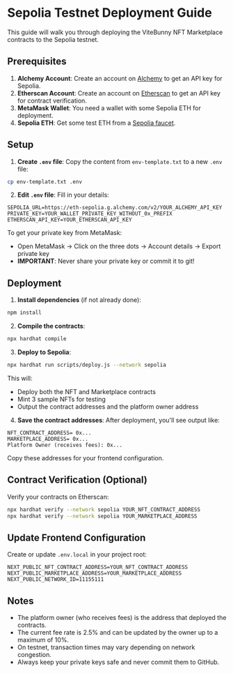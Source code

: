 # Sepolia Testnet Deployment Guide

This guide will walk you through deploying the ViteBunny NFT Marketplace contracts to the Sepolia testnet.

## Prerequisites

1. **Alchemy Account**: Create an account on [Alchemy](https://www.alchemy.com/) to get an API key for Sepolia.
2. **Etherscan Account**: Create an account on [Etherscan](https://etherscan.io/) to get an API key for contract verification.
3. **MetaMask Wallet**: You need a wallet with some Sepolia ETH for deployment.
4. **Sepolia ETH**: Get some test ETH from a [Sepolia faucet](https://sepoliafaucet.com/).

## Setup

1. **Create `.env` file**: Copy the content from `env-template.txt` to a new `.env` file:

```bash
cp env-template.txt .env
```

2. **Edit `.env` file**: Fill in your details:

```
SEPOLIA_URL=https://eth-sepolia.g.alchemy.com/v2/YOUR_ALCHEMY_API_KEY
PRIVATE_KEY=YOUR_WALLET_PRIVATE_KEY_WITHOUT_0x_PREFIX
ETHERSCAN_API_KEY=YOUR_ETHERSCAN_API_KEY
```

To get your private key from MetaMask:
- Open MetaMask → Click on the three dots → Account details → Export private key
- **IMPORTANT**: Never share your private key or commit it to git!

## Deployment

1. **Install dependencies** (if not already done):

```bash
npm install
```

2. **Compile the contracts**:

```bash
npx hardhat compile
```

3. **Deploy to Sepolia**:

```bash
npx hardhat run scripts/deploy.js --network sepolia
```

This will:
- Deploy both the NFT and Marketplace contracts
- Mint 3 sample NFTs for testing
- Output the contract addresses and the platform owner address

4. **Save the contract addresses**: After deployment, you'll see output like:

```
NFT_CONTRACT_ADDRESS= 0x...
MARKETPLACE_ADDRESS= 0x...
Platform Owner (receives fees): 0x...
```

Copy these addresses for your frontend configuration.

## Contract Verification (Optional)

Verify your contracts on Etherscan:

```bash
npx hardhat verify --network sepolia YOUR_NFT_CONTRACT_ADDRESS
npx hardhat verify --network sepolia YOUR_MARKETPLACE_ADDRESS
```

## Update Frontend Configuration

Create or update `.env.local` in your project root:

```
NEXT_PUBLIC_NFT_CONTRACT_ADDRESS=YOUR_NFT_CONTRACT_ADDRESS
NEXT_PUBLIC_MARKETPLACE_ADDRESS=YOUR_MARKETPLACE_ADDRESS
NEXT_PUBLIC_NETWORK_ID=11155111
```

## Notes

- The platform owner (who receives fees) is the address that deployed the contracts.
- The current fee rate is 2.5% and can be updated by the owner up to a maximum of 10%.
- On testnet, transaction times may vary depending on network congestion.
- Always keep your private keys safe and never commit them to GitHub. 